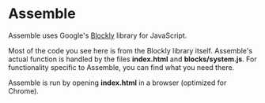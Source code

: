 # Assemble

Assemble uses Google's [Blockly](https://github.com/google/blockly) library for JavaScript.

Most of the code you see here is from the Blockly library itself.  Assemble's actual function is handled by the files **index.html** and **blocks/system.js**.  For functionality specific to Assemble, you can find what you need there.

Assemble is run by opening **index.html** in a browser (optimized for Chrome).